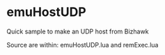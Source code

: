 # emuHostUDP
Quick sample to make an UDP host from Bizhawk

Source are within: emuHostUDP.lua and remExec.lua